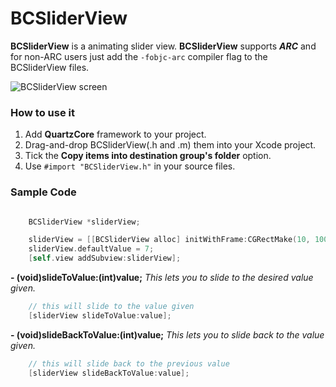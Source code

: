 # BCSliderView #

**BCSliderView** is a animating slider view.
**BCSliderView** supports ***ARC*** and for non-ARC users just add the `-fobjc-arc` compiler flag to the BCSliderView files.

![BCSliderView screen](https://raw.github.com/07cs07/BCSliderView/master/ScreenShot.gif)

### How to use it

1. Add **QuartzCore** framework to your project.
2. Drag-and-drop BCSliderView(.h and .m) them into your Xcode project.
3. Tick the **Copy items into destination group's folder** option.
4. Use `#import "BCSliderView.h"` in  your source files.

### Sample Code
	
```objective-c

    BCSliderView *sliderView;

    sliderView = [[BCSliderView alloc] initWithFrame:CGRectMake(10, 100, 100, 100)];
    sliderView.defaultValue = 7;
    [self.view addSubview:sliderView];
```
 **- (void)slideToValue:(int)value;** *This lets you to slide to the desired value given.*
```objective-c
	// this will slide to the value given
    [sliderView slideToValue:value];
```
 **- (void)slideBackToValue:(int)value;** *This lets you to slide back to the value given.*
```objective-c
	// this will slide back to the previous value
    [sliderView slideBackToValue:value];
```
